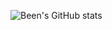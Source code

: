 ![Been's GitHub stats](https://github-readme-stats.vercel.app/api?username=Been101&show_icons=true&theme=gruvbox)
